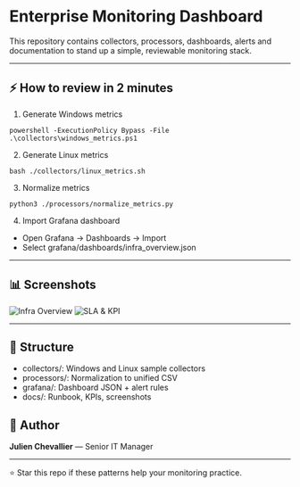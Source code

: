 # Enterprise Monitoring Dashboard

This repository contains collectors, processors, dashboards, alerts and documentation to stand up a simple, reviewable monitoring stack.

---

## ⚡ How to review in 2 minutes
1) Generate Windows metrics
```
powershell -ExecutionPolicy Bypass -File .\collectors\windows_metrics.ps1
```
2) Generate Linux metrics
```
bash ./collectors/linux_metrics.sh
```
3) Normalize metrics
```
python3 ./processors/normalize_metrics.py
```
4) Import Grafana dashboard
- Open Grafana → Dashboards → Import
- Select grafana/dashboards/infra_overview.json

---

## 📊 Screenshots
![Infra Overview](docs/screenshots/infra_overview_dashboard.png)
![SLA & KPI](docs/screenshots/sla_kpi_dashboard.png)

---

## 📁 Structure
- collectors/: Windows and Linux sample collectors
- processors/: Normalization to unified CSV
- grafana/: Dashboard JSON + alert rules
- docs/: Runbook, KPIs, screenshots

## 👤 Author
**Julien Chevallier** — Senior IT Manager

---

⭐ Star this repo if these patterns help your monitoring practice.
